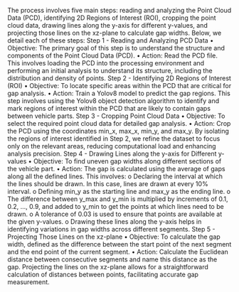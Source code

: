 The process involves five main steps: reading and analyzing the Point Cloud Data (PCD), identifying 2D Regions of Interest (ROI), cropping the point cloud data, drawing lines along the y-axis for different y-values, and projecting those lines on the xz-plane to calculate gap widths. Below, we detail each of these steps:
Step 1 - Reading and Analyzing PCD Data
•	Objective: The primary goal of this step is to understand the structure and components of the Point Cloud Data (PCD).
•	Action: Read the PCD file. This involves loading the PCD into the processing environment and performing an initial analysis to understand its structure, including the distribution and density of points.
Step 2 - Identifying 2D Regions of Interest (ROI)
•	Objective: To locate specific areas within the PCD that are critical for gap analysis.
•	Action: Train a Yolov8 model to predict the gap regions. This step involves using the Yolov8 object detection algorithm to identify and mark regions of interest within the PCD that are likely to contain gaps between vehicle parts.
Step 3 - Cropping Point Cloud Data
•	Objective: To select the required point cloud data for detailed gap analysis.
•	Action: Crop the PCD using the coordinates min_x, max_x, min_y, and max_y. By isolating the regions of interest identified in Step 2, we refine the dataset to focus only on the relevant areas, reducing computational load and enhancing analysis precision.
Step 4 - Drawing Lines along the y-axis for Different y-values
•	Objective: To find uneven gap widths along different sections of the vehicle part.
•	Action: The gap is calculated using the average of gaps along all the defined lines. This involves:
o	Declaring the interval at which the lines should be drawn. In this case, lines are drawn at every 10% interval.
o	Defining min_y as the starting line and max_y as the ending line.
o	The difference between y_max and y_min is multiplied by increments of 0.1, 0.2, ..., 0.9, and added to y_min to get the points at which lines need to be drawn.
o	A tolerance of 0.03 is used to ensure that points are available at the given y-values.
o	Drawing these lines along the y-axis helps in identifying variations in gap widths across different segments.
Step 5 - Projecting Those Lines on the xz-plane
•	Objective: To calculate the gap width, defined as the difference between the start point of the next segment and the end point of the current segment.
•	Action: Calculate the Euclidean distance between consecutive segments and name this distance as the gap. Projecting the lines on the xz-plane allows for a straightforward calculation of distances between points, facilitating accurate gap measurement.
